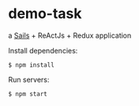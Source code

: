 # demo-task

a [Sails](http://sailsjs.org) + ReActJs + Redux application

<p>Install dependencies:</p>

<pre>
<code>$ npm install</code>
</pre>

<p>Run servers:</p>

<pre>
<code>$ npm start</code>
</pre>
